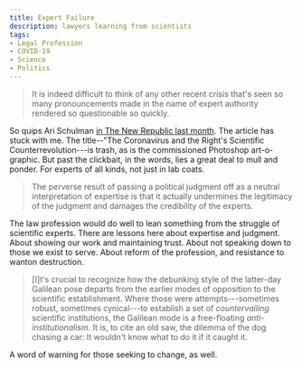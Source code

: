 ```yaml
---
title: Expert Failure
description: lawyers learning from scientists
tags:
- Legal Profession
- COVID-19
- Science
- Politics
---
```


> It is indeed difficult to think of any other recent crisis that's seen so many pronouncements made in the name of expert authority rendered so questionable so quickly.

So quips Ari Schulman [in The New Republic last month](https://newrepublic.com/article/158058/coronavirus-conservative-experts-scientific-counterrevolution).  The article has stuck with me.  The title--"The Coronavirus and the Right's Scientific Counterrevolution---is trash, as is the commissioned Photoshop art-o-graphic.  But past the clickbait, in the words, lies a great deal to mull and ponder.  For experts of all kinds, not just in lab coats.

> The perverse result of passing a political judgment off as a neutral interpretation of expertise is that it actually undermines the legitimacy of the judgment and damages the credibility of the experts.

The law profession would do well to lean something from the struggle of scientific experts.  There are lessons here about expertise and judgment.  About showing our work and maintaining trust.  About not speaking down to those we exist to serve.  About reform of the profession, and resistance to wanton destruction.

> [I]t's crucial to recognize how the debunking style of the latter-day Galilean pose departs from the earlier modes of opposition to the scientific establishment.  Where those were attempts---sometimes robust, sometimes cynical---to establish a set of _countervailing_ scientific institutions, the Galilean mode is a free-floating _anti-institutionalism_.  It is, to cite an old saw, the dilemma of the dog chasing a car: It wouldn't know what to do it if it caught it.

A word of warning for those seeking to change, as well.
